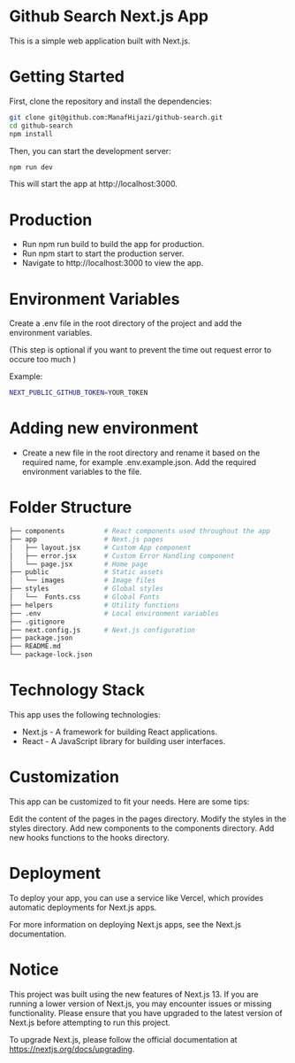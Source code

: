 # Github Search Next.js App

This is a simple web application built with Next.js.

# Getting Started

First, clone the repository and install the dependencies:

```sh
git clone git@github.com:ManafHijazi/github-search.git
cd github-search
npm install
```

Then, you can start the development server:

```sh
npm run dev
```

This will start the app at http://localhost:3000.

# Production

- Run npm run build to build the app for production.
- Run npm start to start the production server.
- Navigate to http://localhost:3000 to view the app.

# Environment Variables

Create a .env file in the root directory of the project and add the environment variables.

(This step is optional if you want to prevent the time out request error to occure too much )

Example:

```sh
NEXT_PUBLIC_GITHUB_TOKEN=YOUR_TOKEN
```

# Adding new environment

- Create a new file in the root directory and rename it based on the required name, for example .env.example.json. Add the required environment variables to the file.

# Folder Structure

```sh
├── components          # React components used throughout the app
├── app                 # Next.js pages
│   ├── layout.jsx      # Custom App component
│   ├── error.jsx       # Custom Error Handling component
│   └── page.jsx        # Home page
├── public              # Static assets
│   └── images          # Image files
├── styles              # Global styles
│   └──  Fonts.css      # Global Fonts
├── helpers             # Utility functions
├── .env                # Local environment variables
├── .gitignore
├── next.config.js      # Next.js configuration
├── package.json
├── README.md
└── package-lock.json
```

# Technology Stack

This app uses the following technologies:

- Next.js - A framework for building React applications.
- React - A JavaScript library for building user interfaces.

# Customization

This app can be customized to fit your needs. Here are some tips:

Edit the content of the pages in the pages directory.
Modify the styles in the styles directory.
Add new components to the components directory.
Add new hooks functions to the hooks directory.

# Deployment

To deploy your app, you can use a service like Vercel, which provides automatic deployments for Next.js apps.

For more information on deploying Next.js apps, see the Next.js documentation.

# Notice

This project was built using the new features of Next.js 13. If you are running a lower version of Next.js, you may encounter issues or missing functionality. Please ensure that you have upgraded to the latest version of Next.js before attempting to run this project.

To upgrade Next.js, please follow the official documentation at https://nextjs.org/docs/upgrading.
